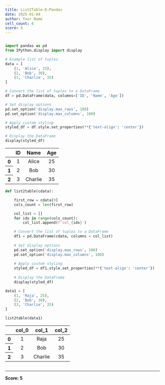 ```yaml
---
title: List2Table-D-Pandas
date: 2025-01-04
author: Your Name
cell_count: 6
score: 5
---
```


```python

```


```python
import pandas as pd
from IPython.display import display

# Example list of tuples
data = [
    (1, 'Alice', 25),
    (2, 'Bob', 30),
    (3, 'Charlie', 35)
]

# Convert the list of tuples to a DataFrame
df = pd.DataFrame(data, columns=['ID', 'Name', 'Age'])

# Set display options
pd.set_option('display.max_rows', 100)
pd.set_option('display.max_columns', 100)

# Apply custom styling
styled_df = df.style.set_properties(**{'text-align': 'center'})

# Display the DataFrame
display(styled_df)
```


<style type="text/css">
#T_650ef_row0_col0, #T_650ef_row0_col1, #T_650ef_row0_col2, #T_650ef_row1_col0, #T_650ef_row1_col1, #T_650ef_row1_col2, #T_650ef_row2_col0, #T_650ef_row2_col1, #T_650ef_row2_col2 {
  text-align: center;
}
</style>
<table id="T_650ef">
  <thead>
    <tr>
      <th class="blank level0" >&nbsp;</th>
      <th id="T_650ef_level0_col0" class="col_heading level0 col0" >ID</th>
      <th id="T_650ef_level0_col1" class="col_heading level0 col1" >Name</th>
      <th id="T_650ef_level0_col2" class="col_heading level0 col2" >Age</th>
    </tr>
  </thead>
  <tbody>
    <tr>
      <th id="T_650ef_level0_row0" class="row_heading level0 row0" >0</th>
      <td id="T_650ef_row0_col0" class="data row0 col0" >1</td>
      <td id="T_650ef_row0_col1" class="data row0 col1" >Alice</td>
      <td id="T_650ef_row0_col2" class="data row0 col2" >25</td>
    </tr>
    <tr>
      <th id="T_650ef_level0_row1" class="row_heading level0 row1" >1</th>
      <td id="T_650ef_row1_col0" class="data row1 col0" >2</td>
      <td id="T_650ef_row1_col1" class="data row1 col1" >Bob</td>
      <td id="T_650ef_row1_col2" class="data row1 col2" >30</td>
    </tr>
    <tr>
      <th id="T_650ef_level0_row2" class="row_heading level0 row2" >2</th>
      <td id="T_650ef_row2_col0" class="data row2 col0" >3</td>
      <td id="T_650ef_row2_col1" class="data row2 col1" >Charlie</td>
      <td id="T_650ef_row2_col2" class="data row2 col2" >35</td>
    </tr>
  </tbody>
</table>




```python
def list2table(cdata):

    first_row = cdata[0]
    cols_count = len(first_row)

    col_list = []
    for idx in range(cols_count):
        col_list.append(f'col_{idx}')

    # Convert the list of tuples to a DataFrame
    df1 = pd.DataFrame(cdata, columns = col_list)
    
    # Set display options
    pd.set_option('display.max_rows', 100)
    pd.set_option('display.max_columns', 100)
    
    # Apply custom styling
    styled_df = df1.style.set_properties(**{'text-align': 'center'})
    
    # Display the DataFrame
    display(styled_df)
```


```python
data1 = [
    (1, 'Raja', 25),
    (2, 'Bob', 30),
    (3, 'Charlie', 35)
]
```


```python
list2table(data1)
```


<style type="text/css">
#T_04695_row0_col0, #T_04695_row0_col1, #T_04695_row0_col2, #T_04695_row1_col0, #T_04695_row1_col1, #T_04695_row1_col2, #T_04695_row2_col0, #T_04695_row2_col1, #T_04695_row2_col2 {
  text-align: center;
}
</style>
<table id="T_04695">
  <thead>
    <tr>
      <th class="blank level0" >&nbsp;</th>
      <th id="T_04695_level0_col0" class="col_heading level0 col0" >col_0</th>
      <th id="T_04695_level0_col1" class="col_heading level0 col1" >col_1</th>
      <th id="T_04695_level0_col2" class="col_heading level0 col2" >col_2</th>
    </tr>
  </thead>
  <tbody>
    <tr>
      <th id="T_04695_level0_row0" class="row_heading level0 row0" >0</th>
      <td id="T_04695_row0_col0" class="data row0 col0" >1</td>
      <td id="T_04695_row0_col1" class="data row0 col1" >Raja</td>
      <td id="T_04695_row0_col2" class="data row0 col2" >25</td>
    </tr>
    <tr>
      <th id="T_04695_level0_row1" class="row_heading level0 row1" >1</th>
      <td id="T_04695_row1_col0" class="data row1 col0" >2</td>
      <td id="T_04695_row1_col1" class="data row1 col1" >Bob</td>
      <td id="T_04695_row1_col2" class="data row1 col2" >30</td>
    </tr>
    <tr>
      <th id="T_04695_level0_row2" class="row_heading level0 row2" >2</th>
      <td id="T_04695_row2_col0" class="data row2 col0" >3</td>
      <td id="T_04695_row2_col1" class="data row2 col1" >Charlie</td>
      <td id="T_04695_row2_col2" class="data row2 col2" >35</td>
    </tr>
  </tbody>
</table>




```python

```


---
**Score: 5**